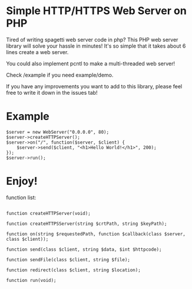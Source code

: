 # Simple HTTP/HTTPS Web Server on PHP

Tired of writing spagetti web server code in php? This PHP web server library will solve your hassle in minutes! It's so simple that it takes about 6 lines create a web server. 

You could also implement pcntl to make a multi-threaded web server! 

Check /example if you need example/demo. 

If you have any improvements you want to add to this library, please feel free to write it down in the issues tab!

# Example

```
$server = new WebServer("0.0.0.0", 80);
$server->createHTTPServer();
$server->on("/", function($server, $client) {
    $server->send($client, "<h1>Hello World!</h1>", 200);
});
$server->run();

```

# Enjoy!

function list:
  ```class WebServer(string $address, int $port);
  
  function createHTTPServer(void);
  
  function createHTTPSServer(string $crtPath, string $keyPath);
  
  function on(string $requestedPath, function $callback(class $server, class $client));
  
  function send(class $client, string $data, $int $httpcode);
  
  function sendFile(class $client, string $file);
  
  function redirect(class $client, string $location);
  
  function run(void);
  
  ```
  
